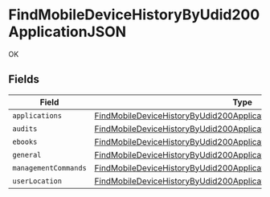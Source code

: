 # FindMobileDeviceHistoryByUdid200ApplicationJSON

OK


## Fields

| Field                                                                                                                                                             | Type                                                                                                                                                              | Required                                                                                                                                                          | Description                                                                                                                                                       |
| ----------------------------------------------------------------------------------------------------------------------------------------------------------------- | ----------------------------------------------------------------------------------------------------------------------------------------------------------------- | ----------------------------------------------------------------------------------------------------------------------------------------------------------------- | ----------------------------------------------------------------------------------------------------------------------------------------------------------------- |
| `applications`                                                                                                                                                    | [FindMobileDeviceHistoryByUdid200ApplicationJSONApplications](../../models/operations/findmobiledevicehistorybyudid200applicationjsonapplications.md)             | :heavy_minus_sign:                                                                                                                                                | N/A                                                                                                                                                               |
| `audits`                                                                                                                                                          | [FindMobileDeviceHistoryByUdid200ApplicationJSONAudits](../../models/operations/findmobiledevicehistorybyudid200applicationjsonaudits.md)[]                       | :heavy_minus_sign:                                                                                                                                                | N/A                                                                                                                                                               |
| `ebooks`                                                                                                                                                          | [FindMobileDeviceHistoryByUdid200ApplicationJSONEbooks](../../models/operations/findmobiledevicehistorybyudid200applicationjsonebooks.md)                         | :heavy_minus_sign:                                                                                                                                                | N/A                                                                                                                                                               |
| `general`                                                                                                                                                         | [FindMobileDeviceHistoryByUdid200ApplicationJSONGeneral](../../models/operations/findmobiledevicehistorybyudid200applicationjsongeneral.md)                       | :heavy_minus_sign:                                                                                                                                                | N/A                                                                                                                                                               |
| `managementCommands`                                                                                                                                              | [FindMobileDeviceHistoryByUdid200ApplicationJSONManagementCommands](../../models/operations/findmobiledevicehistorybyudid200applicationjsonmanagementcommands.md) | :heavy_minus_sign:                                                                                                                                                | N/A                                                                                                                                                               |
| `userLocation`                                                                                                                                                    | [FindMobileDeviceHistoryByUdid200ApplicationJSONUserLocation](../../models/operations/findmobiledevicehistorybyudid200applicationjsonuserlocation.md)[]           | :heavy_minus_sign:                                                                                                                                                | N/A                                                                                                                                                               |